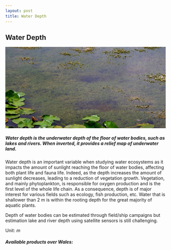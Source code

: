 ```yaml
---
layout: post
title: Water Depth
---
```


## Water Depth

![Water Depth](/assets/img/wales/big/water-depth.jpg)

##### Water depth is the underwater depth of the floor of water bodies, such as lakes and rivers. When inverted, it provides a relief map of underwater land.

Water depth is an important variable when studying water ecosystems as it impacts the amount of sunlight reaching the floor of water bodies, affecting both plant life and fauna life. Indeed, as the depth increases the amount of sunlight decreases, leading to a reduction of vegetation growth. Vegetation, and mainly phytoplankton, is responsible for oxygen production and is the first level of the whole life chain. As a consequence, depth is of major interest for various fields such as ecology, fish production, etc. Water that is shallower than 2 m is within the rooting depth for the great majority of aquatic plants.

Depth of water bodies can be estimated through field/ship campaigns but estimation lake and river depth using satellite sensors is still challenging.

Unit: _m_

##### Available products over Wales: